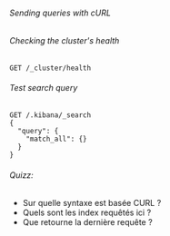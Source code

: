 ###### Sending queries with cURL

###### Checking the cluster's health

```
GET /_cluster/health
```

###### Test search query

```
GET /.kibana/_search
{
  "query": {
    "match_all": {}
  }
}
```
###### Quizz: 

- Sur quelle syntaxe est basée CURL ?
- Quels sont les index requêtés ici ?
- Que retourne la dernière requête ?
